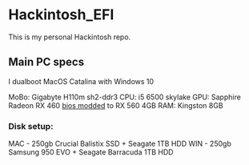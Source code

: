 # Hackintosh_EFI

This is my personal Hackintosh repo. 

## Main PC specs
I dualboot MacOS Catalina with Windows 10

MoBo: Gigabyte H110m sh2-ddr3
CPU: i5 6500 skylake
GPU: Sapphire Radeon RX 460 [bios modded](https://www.overclock.net/forum/67-amd/1633317-wip-rx460-rx560-conversion-pack-asus-gigabyte-msi-powercolor-sapphire-xfx.html "bios modded") to RX 560 4GB
RAM: Kingston 8GB
### Disk setup: 
MAC - 250gb Crucial Balistix SSD + Seagate 1TB HDD 
WIN - 250gb Samsung 950 EVO + Seagate Barracuda 1TB HDD

 
